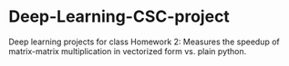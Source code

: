 # Deep-Learning-CSC-project
Deep learning projects for class 
Homework 2: Measures the speedup of matrix-matrix multiplication in vectorized form vs. plain python.
